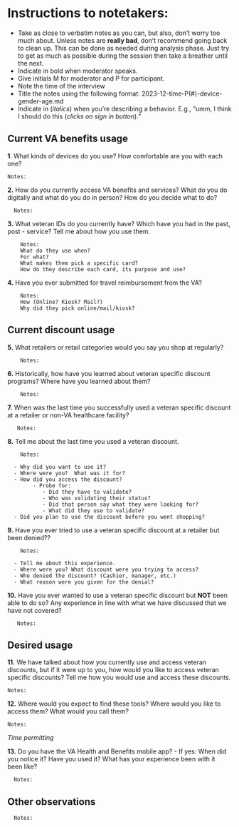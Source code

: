 # Instructions to notetakers: 
-	Take as close to verbatim notes as you can, but also, don’t worry too much about. Unless notes are **really bad**, don’t recommend going back to clean up. This can be done as needed during analysis phase. Just try to get as much as possible during the session then take a breather until the next. 
-	Indicate in bold when moderator speaks. 
-	Give initials M for moderator and P for participant.
-	Note the time of the interview
-	Title the notes using the following format: 2023-12-time-P(#)-device-gender-age.md
-	Indicate in (_italics_) when you’re describing a behavior. E.g., “umm, I think I should do this (_clicks on sign in button_).” 

## Current VA benefits usage

**1**. What kinds of devices do you use?  How comfortable are you with each one?

    Notes: 
  

**2.** How do you currently access VA benefits and services? What do you do digitally and what do you do in person? How do you decide what to do?

      Notes: 

**3.** What veteran IDs do you currently have?  Which have you had in the past, post - service? Tell me about how you use them.

        Notes:
        What do they use when?
        For what? 
        What makes them pick a specific card?  
        How do they describe each card, its purpose and use?  

**4.** Have you ever submitted for travel reimbursement from the VA?
    
        Notes:
        How (Online? Kiosk? Mail?)
        Why did they pick online/mail/kiosk?

## Current discount usage

**5.**  What retailers or retail categories would you say you shop at regularly? 
       
        Notes:

**6.**  Historically, how have you learned about veteran specific discount programs?  Where have you learned about them?

        Notes:

**7.**  When was the last time you successfully  used a veteran specific discount at a retailer or non-VA healthcare facility? 

       Notes:


**8.**  Tell me about the last time you used a veteran discount.
      
        Notes:

      - Why did you want to use it?
      - Where were you?  What was it for?
      - How did you access the discount?  
            - Probe for: 
               - Did they have to validate? 
               - Who was validating their status? 
               - Did that person say what they were looking for? 
               - What did they use to validate? 
      - Did you plan to use the discount before you went shopping?

**9.**  Have you ever tried to use a veteran specific discount at a retailer but been denied??
        
        Notes:

      - Tell me about this experience.  
      - Where were you? What discount were you trying to access?
      - Who denied the discount? (Cashier, manager, etc.)
      - What reason were you given for the denial?

**10.**  Have you ever wanted to use a veteran specific discount but **NOT** been able to do so? Any experience in line with what we have discussed that we have not covered?  

       Notes:


## Desired usage

**11.**  We have talked about how you currently use and access veteran discounts, but if it were up to you, how would you like to access veteran specific discounts? Tell me how you would use and access these discounts.  

    Notes:


**12.**  Where would you expect to find these tools?  Where would you like to access them?  What would you call them?

    Notes:


_Time permitting_

**13.**  Do you have the VA Health and Benefits mobile app?
      - If yes: When did you notice it? Have you used it? What has your experience been with it been like? 
   
      Notes:

## Other observations

      Notes:
